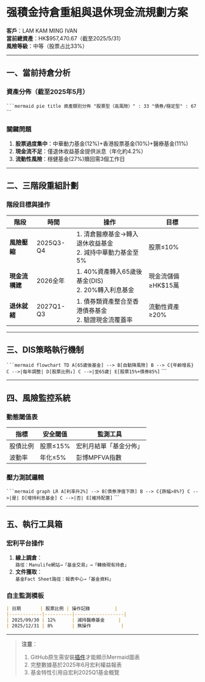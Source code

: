 # 强積金持倉重組與退休現金流規劃方案  
**客戶**：LAM KAM MING IVAN  
**當前總資產**：HK$957,470.67（截至2025/5/31）  
**風險等級**：中等（股票占比33%）  

---

## 一、當前持倉分析
### 資產分佈（截至2025年5月）
```` ```mermaid
pie
    title 資產類別分佈
    "股票型（高風險）" : 33
    "債券/穩定型" : 67
```` ```

### 關鍵問題
1. **股票過度集中**：中華動力基金(12%)+香港股票基金(10%)+醫療基金(11%)
2. **現金流不足**：僅退休收益基金提供派息（年化約4.2%）
3. **流動性風險**：穩健基金(27%)贖回需3個工作日

---

## 二、三階段重組計劃
### 階段目標與操作
| 階段         | 時間       | 操作                                                                 | 目標               |
|--------------|------------|----------------------------------------------------------------------|--------------------|
| **風險壓縮** | 2025Q3-Q4  | 1. 清倉醫療基金→轉入退休收益基金<br>2. 減持中華動力基金至5%          | 股票≤10%           |
| **現金流構建** | 2026全年   | 1. 40%資產轉入65歲後基金(DIS)<br>2. 20%轉入利息基金                 | 現金流儲備≥HK$15萬 |
| **退休就緒** | 2027Q1-Q3  | 1. 債券類資產整合至香港債券基金<br>2. 驗證現金流覆蓋率              | 流動性資產≥20%     |

---

## 三、DIS策略執行機制
```` ```mermaid
flowchart TD
    A[65歲後基金] --> B[自動降風險]
    B --> C{年齡增長}
    C -->|每年調整| D[股票比例↓]
    C -->|至65歲| E[股票15%+債券85%]
```` ```

---

## 四、風險監控系統
### 動態閾值表
| 指標         | 安全閾值    | 監測工具               |
|--------------|-------------|------------------------|
| 股債比例     | 股票≤15%    | 宏利月結單「基金分佈」 |
| 波動率       | 年化≤5%     | 彭博MPFVA指數          |

### 壓力測試邏輯
```` ```mermaid
graph LR
    A[利率升2%] --> B[債券淨值下跌]
    B --> C{跌幅>8%?}
    C -->|是| D[增持利息基金]
    C -->|否| E[維持配置]
```` ```

---

## 五、執行工具箱
### 宏利平台操作
1. **線上調倉**：  
   `路徑：Manulife網站→「基金交易」→「轉換現有持倉」`
2. **文件獲取**：  
   `基金Fact Sheet路徑：報表中心→「基金資料」`

### 自主監測模板
```markdown
| 日期       | 股票比例 | 操作記錄         |
|------------|----------|------------------|
| 2025/09/30 | 12%      | 減持醫療基金     |
| 2025/12/31 | 8%       | 無操作           |
```

---

> **注意**：  
> 1. GitHub原生需安裝[插件](https://chrome.google.com/webstore/detail/github-%20-mermaid/goiiopgdnkogdbjmncgedmgpoajilohe)才能顯示Mermaid圖表  
> 2. 完整數據基於2025年6月宏利權益報表  
> 3. 基金特性引用自宏利2025Q1基金概覽  
